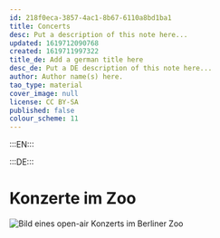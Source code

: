 ```yaml
---
id: 218f0eca-3857-4ac1-8b67-6110a8bd1ba1
title: Concerts
desc: Put a description of this note here...
updated: 1619712090768
created: 1619711997322
title_de: Add a german title here
desc_de: Put a DE description of this note here...
author: Author name(s) here.
tao_type: material
cover_image: null
license: CC BY-SA
published: false
colour_scheme: 11
---
```


:::EN:::


:::DE:::

# Konzerte im Zoo

![Bild eines open-air Konzerts im Berliner Zoo](/images/cmw/concert-1915.jpg)